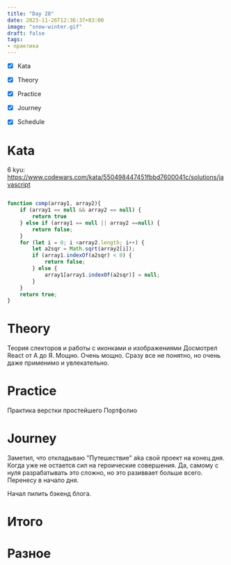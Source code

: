 ```yaml
---
title: "Day 28"
date: 2023-11-26T12:36:37+03:00
image: "snow-winter.gif"
draft: false
tags:
- практика
---
```



- [X] Kata
- [X] Theory
- [X] Practice
- [X] Journey
- [X] Schedule


# Kata

6 kyu: https://www.codewars.com/kata/550498447451fbbd7600041c/solutions/javascript

```js

function comp(array1, array2){
    if (array1 == null && array2 == null) {
        return true
    } else if (array1 == null || array2 ==null) {
        return false;
    }
    for (let i = 0; i <array2.length; i++) {
        let a2sqr = Math.sqrt(array2[i]);
        if (array1.indexOf(a2sqr) < 0) {
            return false;
        } else {
            array1[array1.indexOf(a2sqr)] = null;
        }
    }
    return true;
}

```

# Theory

Теория слекторов и работы с иконками и изображениями
Досмотрел React от A до Я. Мощно. Очень мощно. Сразу все не понятно, но очень даже применимо и увлекательно.


# Practice

Практика верстки простейшего Портфолио


# Journey

Заметил, что откладываю "Путешествие" aka свой проект на конец дня. Когда уже не остается сил на героические совершения.
Да, самому с нуля разрабатывать это сложно, но это разиввает больше всего. Перенесу в начало дня.

Начал пилить бэкенд блога.

# Итого


# Разное

